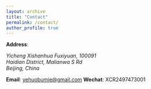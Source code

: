 ```yaml
---
layout: archive
title: "Contact"
permalink: /contact/
author_profile: true
---
```




<b>Address</b>:

<address>
  Yicheng Xishanhua Fuxiyuan, 100091<br/>
  Haidian District, Malianwa S Rd<br/>
  Beijing, China
</address>

**Email**: [yehuobumie@gmail.com](mailto:yehuobumie@gmail.com)
**Wechat**: XCR2497473001
